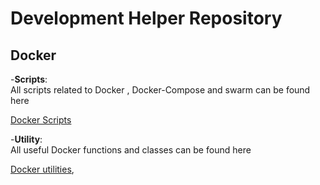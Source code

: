 # Development Helper Repository

## Docker
-**Scripts**:  
All scripts related to Docker , Docker-Compose and swarm can be found here
  
[Docker Scripts ](https://github.com/akbar-ahmadi/DevelopHelper/blob/main/docker/scripts)

-**Utility**:  
All useful Docker functions and classes can be found here

[Docker utilities](https://github.com/akbar-ahmadi/DevelopHelper/blob/main/docker/utility),

